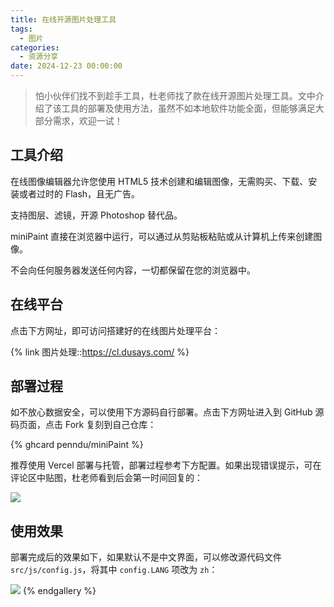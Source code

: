 ```yaml
---
title: 在线开源图片处理工具
tags:
  - 图片
categories:
  - 资源分享
date: 2024-12-23 00:00:00
---
```


> 怕小伙伴们找不到趁手工具，杜老师找了款在线开源图片处理工具。文中介绍了该工具的部署及使用方法，虽然不如本地软件功能全面，但能够满足大部分需求，欢迎一试！

<!-- more -->

## 工具介绍

在线图像编辑器允许您使用 HTML5 技术创建和编辑图像，无需购买、下载、安装或者过时的 Flash，且无广告。

支持图层、滤镜，开源 Photoshop 替代品。

miniPaint 直接在浏览器中运行，可以通过从剪贴板粘贴或从计算机上传来创建图像。

不会向任何服务器发送任何内容，一切都保留在您的浏览器中。

## 在线平台

点击下方网址，即可访问搭建好的在线图片处理平台：

{% link 图片处理::https://cl.dusays.com/ %}

## 部署过程

如不放心数据安全，可以使用下方源码自行部署。点击下方网址进入到 GitHub 源码页面，点击 Fork 复刻到自己仓库：

{% ghcard penndu/miniPaint %}

推荐使用 Vercel 部署与托管，部署过程参考下方配置。如果出现错误提示，可在评论区中贴图，杜老师看到后会第一时间回复的：

![](https://cdn.dusays.com/2024/12/781-1.jpg)

## 使用效果

部署完成后的效果如下，如果默认不是中文界面，可以修改源代码文件 `src/js/config.js`，将其中 `config.LANG` 项改为 `zh`：

![](https://cdn.dusays.com/2024/12/779-4.jpg)
{% endgallery %}